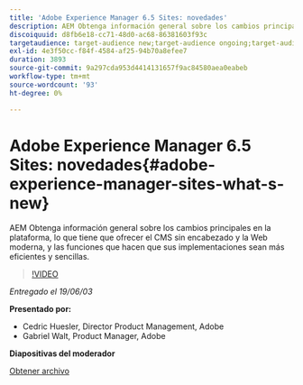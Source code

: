 ```yaml
---
title: 'Adobe Experience Manager 6.5 Sites: novedades'
description: AEM Obtenga información general sobre los cambios principales en la plataforma, lo que tiene que ofrecer el CMS sin encabezado y la Web moderna, y las funciones que hacen que sus implementaciones sean más eficientes y sencillas.
discoiquuid: d8fb6e18-cc71-48d0-ac68-86381603f93c
targetaudience: target-audience new;target-audience ongoing;target-audience upgrader
exl-id: 4e3f50cc-f84f-4584-af25-94b70a8efee7
duration: 3893
source-git-commit: 9a297cda953d4414131657f9ac84580aea0eabeb
workflow-type: tm+mt
source-wordcount: '93'
ht-degree: 0%

---
```


# Adobe Experience Manager 6.5 Sites: novedades{#adobe-experience-manager-sites-what-s-new}

AEM Obtenga información general sobre los cambios principales en la plataforma, lo que tiene que ofrecer el CMS sin encabezado y la Web moderna, y las funciones que hacen que sus implementaciones sean más eficientes y sencillas.

>[!VIDEO](https://video.tv.adobe.com/v/26368/?quality=9)

*Entregado el 19/06/03*

**Presentado por:**

* Cedric Huesler, Director Product Management, Adobe
* Gabriel Walt, Product Manager, Adobe

**Diapositivas del moderador**

[Obtener archivo](assets/aem65-whatsnewgem-march6.pdf)
